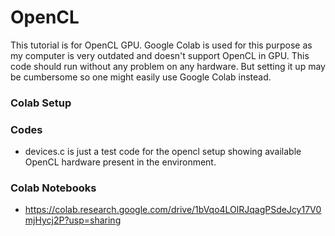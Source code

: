 # OpenCL

This tutorial is for OpenCL GPU. Google Colab is used for this purpose as my computer is very outdated and doesn't support OpenCL in GPU. This code should run without any problem on any hardware. But setting it up may be cumbersome so one might easily use Google Colab instead.

### Colab Setup

### Codes
- devices.c is just a test code for the opencl setup showing available OpenCL hardware present in the environment.



### Colab Notebooks

- https://colab.research.google.com/drive/1bVqo4LOlRJqagPSdeJcy17V0mjHycj2P?usp=sharing